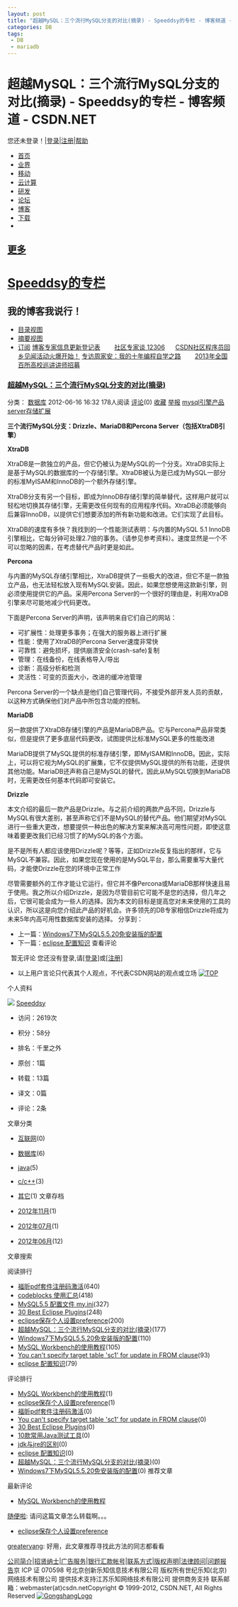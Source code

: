 ```yaml
---
layout: post
title: "超越MySQL：三个流行MySQL分支的对比(摘录) - Speeddsy的专栏 - 博客频道 - "
categories: DB
tags: 
 - DB
 - mariadb
--- 
```


# 超越MySQL：三个流行MySQL分支的对比(摘录) - Speeddsy的专栏 - 博客频道 - CSDN.NET

您还未登录！|[登录](https://passport.csdn.net/account/login)|[注册](https://passport.csdn.net/account/register)|[帮助](https://passport.csdn.net/help/faq)

* [首页](http://www.csdn.net/)
* [业界](http://news.csdn.net/)
* [移动](http://mobile.csdn.net/)
* [云计算](http://cloud.csdn.net/)
* [研发](http://sd.csdn.net/)
* [论坛](http://bbs.csdn.net/)
* [博客](http://blog.csdn.net/)
* [下载](http://download.csdn.net/)
* 
## [更多]()

# [Speeddsy的专栏](http://blog.csdn.net/Speeddsy)

## 我的博客我说行！

* [![]()目录视图](http://blog.csdn.net/Speeddsy?viewmode=contents)
* [![]()摘要视图](http://blog.csdn.net/Speeddsy?viewmode=list)
* [![]()订阅](http://blog.csdn.net/Speeddsy/rss/list)
[博客专家信息更新登记表](http://surveies.csdn.net/survey/comein/532)        [社区专家谈 12306](http://blog.csdn.net/blogdevteam/article/details/8572108)      [CSDN社区程序员回乡见闻活动火爆开始！](http://bbs.csdn.net/topics/390373496)
[专访周家安：我的十年编程自学之路](http://www.csdn.net/article/2013-02-26/2814263)        [2013年全国百所高校巡讲讲师招募](http://blog.csdn.net/csdnstudent/article/details/8077932)

### [超越MySQL：三个流行MySQL分支的对比(摘录)]()

分类： [数据库](http://blog.csdn.net/Speeddsy/article/category/1166947)  2012-06-16 16:32 178人阅读 [评论](http://blog.csdn.net/speeddsy/article/details/7669150#comments)(0) [收藏]( "收藏") [举报](http://blog.csdn.net/speeddsy/article/details/7669150#report "举报")
[mysql](http://blog.csdn.net/tag/details.html?tag=mysql)[引擎](http://blog.csdn.net/tag/details.html?tag=%e5%bc%95%e6%93%8e)[产品](http://blog.csdn.net/tag/details.html?tag=%e4%ba%a7%e5%93%81)[server](http://blog.csdn.net/tag/details.html?tag=server)[存储](http://blog.csdn.net/tag/details.html?tag=%e5%ad%98%e5%82%a8)[扩展](http://blog.csdn.net/tag/details.html?tag=%e6%89%a9%e5%b1%95)

**三个流行MySQL分支：Drizzle、MariaDB和Percona Server（包括XtraDB引擎）**

**XtraDB**

XtraDB是一款独立的产品，但它仍被认为是MySQL的一个分支。XtraDB实际上是基于MySQL的数据库的一个存储引擎。XtraDB被认为是已成为MySQL一部分的标准MyISAM和InnoDB的一个额外存储引擎。

XtraDB分支有另一个目标，即成为InnoDB存储引擎的简单替代，这样用户就可以轻松地切换其存储引擎，无需更改任何现有的应用程序代码。XtraDB必须能够向后兼容InnoDB，以提供它们想要添加的所有新功能和改进。它们实现了此目标。

XtraDB的速度有多快？我找到的一个性能测试表明：与内置的MySQL 5.1 InnoDB 引擎相比，它每分钟可处理2.7倍的事务。（请参见参考资料）。速度显然是一个不可以忽略的因素，在考虑替代产品时更是如此。

**Percona**

与内置的MySQL存储引擎相比，XtraDB提供了一些极大的改进，但它不是一款独立产品，也无法轻松放入现有MySQL安装。因此，如果您想使用这款新引擎，则必须使用提供它的产品。采用Percona Server的一个很好的理由是，利用XtraDB引擎来尽可能地减少代码更改。

下面是Percona Server的声明，该声明来自它们自己的网站：

* 可扩展性：处理更多事务；在强大的服务器上进行扩展
* 性能：使用了XtraDB的Percona Server速度非常快
* 可靠性：避免损坏，提供崩溃安全(crash-safe)复制
* 管理：在线备份，在线表格导入/导出
* 诊断：高级分析和检测
* 灵活性：可变的页面大小，改进的缓冲池管理

Percona Server的一个缺点是他们自己管理代码，不接受外部开发人员的贡献，以这种方式确保他们对产品中所包含功能的控制。

**MariaDB**

另一款提供了XtraDB存储引擎的产品是MariaDB产品。它与Percona产品非常类似，但是提供了更多底层代码更改，试图提供比标准MySQL更多的性能改进

MariaDB提供了MySQL提供的标准存储引擎，即MyISAM和InnoDB。因此，实际上，可以将它视为MySQL的扩展集，它不仅提供MySQL提供的所有功能，还提供其他功能。MariaDB还声称自己是MySQL的替代，因此从MySQL切换到MariaDB时，无需更改任何基本代码即可安装它。

**Drizzle**

本文介绍的最后一款产品是Drizzle。与之前介绍的两款产品不同，Drizzle与MySQL有很大差别，甚至声称它们不是MySQL的替代产品。他们期望对MySQL进行一些重大更改，想要提供一种出色的解决方案来解决高可用性问题，即使这意味着要更改我们已经习惯了的MySQL的各个方面。

是不是所有人都应该使用Drizzle呢？等等，正如Drizzle反复指出的那样，它与MySQL不兼容。因此，如果您现在使用的是MySQL平台，那么需要重写大量代码，才能使Drizzle在您的环境中正常工作

尽管需要额外的工作才能让它运行，但它并不像Percona或MariaDB那样快速且易于使用。我之所以介绍Drizzle，是因为尽管目前它可能不是您的选择，但几年之后，它很可能会成为一些人的选择。因为本文的目标是提高您对未来使用的工具的认识，所以这是向您介绍此产品的好机会。许多领先的DB专家相信Drizzle将成为未来5年内高可用性数据库安装的选择。
分享到： []( "分享到新浪微博")[]( "分享到腾讯微博")

* 上一篇：[Windows7下MySQL5.5.20免安装版的配置](http://blog.csdn.net/speeddsy/article/details/7667621)
* 下一篇：[eclipse 配置知识](http://blog.csdn.net/speeddsy/article/details/7669425)
查看评论[]()

  暂无评论
您还没有登录,请[[登录]]()或[[注册]](http://passport.csdn.net/account/register?from=http%3A%2F%2Fblog.csdn.net%2Fspeeddsy%2Farticle%2Fdetails%2F7669150)

* 以上用户言论只代表其个人观点，不代表CSDN网站的观点或立场[]()[]()
[![TOP]()](http://blog.csdn.net/speeddsy/article/details/7669150# "回到顶部")

个人资料

[![]( "访问我的空间")](http://my.csdn.net/Speeddsy)
[Speeddsy](http://my.csdn.net/Speeddsy)

[]( "[加关注]") []( "[发私信]")

* 访问：2619次
* 积分：58分
* 排名：千里之外

* 原创：1篇
* 转载：13篇
* 译文：0篇
* 评论：2条

文章分类

* [互联网](http://blog.csdn.net/speeddsy/article/category/1277200)(0)
* [数据库](http://blog.csdn.net/speeddsy/article/category/1166947)(6)
* [java](http://blog.csdn.net/speeddsy/article/category/1167373)(5)
* [c/c++](http://blog.csdn.net/speeddsy/article/category/1167164)(3)
* [其它](http://blog.csdn.net/speeddsy/article/category/1187660)(1)
文章存档

* [2012年11月](http://blog.csdn.net/speeddsy/article/month/2012/11)(1)
* [2012年07月](http://blog.csdn.net/speeddsy/article/month/2012/07)(1)
* [2012年06月](http://blog.csdn.net/speeddsy/article/month/2012/06)(12)

文章搜索

[]()
阅读排行

* [福昕pdf套件注册码激活](http://blog.csdn.net/speeddsy/article/details/7751270 "福昕pdf套件注册码激活")(640)
* [codeblocks 使用汇总](http://blog.csdn.net/speeddsy/article/details/7661602 "codeblocks 使用汇总")(418)
* [MySQL5.5 配置文件 my.ini](http://blog.csdn.net/speeddsy/article/details/7667611 "MySQL5.5 配置文件 my.ini")(327)
* [30 Best Eclipse Plugins](http://blog.csdn.net/speeddsy/article/details/7677726 "30 Best Eclipse Plugins")(248)
* [eclipse保存个人设置preference](http://blog.csdn.net/speeddsy/article/details/7662626 "eclipse保存个人设置preference")(200)
* [超越MySQL：三个流行MySQL分支的对比(摘录)]( "超越MySQL：三个流行MySQL分支的对比(摘录)")(177)
* [Windows7下MySQL5.5.20免安装版的配置](http://blog.csdn.net/speeddsy/article/details/7667621 "Windows7下MySQL5.5.20免安装版的配置")(110)
* [MySQL Workbench的使用教程](http://blog.csdn.net/speeddsy/article/details/7660647 "MySQL Workbench的使用教程")(105)
* [You can't specify target table 'sc1' for update in FROM clause](http://blog.csdn.net/speeddsy/article/details/7694735 "You can't specify target table 'sc1' for update in FROM clause")(93)
* [eclipse 配置知识](http://blog.csdn.net/speeddsy/article/details/7669425 "eclipse 配置知识")(79)

评论排行

* [MySQL Workbench的使用教程](http://blog.csdn.net/speeddsy/article/details/7660647 "MySQL Workbench的使用教程")(1)
* [eclipse保存个人设置preference](http://blog.csdn.net/speeddsy/article/details/7662626 "eclipse保存个人设置preference")(1)
* [福昕pdf套件注册码激活](http://blog.csdn.net/speeddsy/article/details/7751270 "福昕pdf套件注册码激活")(0)
* [You can't specify target table 'sc1' for update in FROM clause](http://blog.csdn.net/speeddsy/article/details/7694735 "You can't specify target table 'sc1' for update in FROM clause")(0)
* [30 Best Eclipse Plugins](http://blog.csdn.net/speeddsy/article/details/7677726 "30 Best Eclipse Plugins")(0)
* [10款常用Java测试工具](http://blog.csdn.net/speeddsy/article/details/7677667 "10款常用Java测试工具")(0)
* [jdk与jre的区别](http://blog.csdn.net/speeddsy/article/details/7669609 "jdk与jre的区别")(0)
* [eclipse 配置知识](http://blog.csdn.net/speeddsy/article/details/7669425 "eclipse 配置知识")(0)
* [超越MySQL：三个流行MySQL分支的对比(摘录)]( "超越MySQL：三个流行MySQL分支的对比(摘录)")(0)
* [Windows7下MySQL5.5.20免安装版的配置](http://blog.csdn.net/speeddsy/article/details/7667621 "Windows7下MySQL5.5.20免安装版的配置")(0)
推荐文章

最新评论

* [MySQL Workbench的使用教程](http://blog.csdn.net/Speeddsy/article/details/7660647#comments)

[随便啦](http://blog.csdn.net/lnas01): 请问这篇文章怎么转载啊。。。
* [eclipse保存个人设置preference](http://blog.csdn.net/Speeddsy/article/details/7662626#comments)

[greateryang](http://blog.csdn.net/greateryang): 好用，此文章推荐寻找此方法的同志都看看

[公司简介](http://www.csdn.net/company/about.html)|[招贤纳士](http://www.csdn.net/company/recruit.html)|[广告服务](http://www.csdn.net/company/marketing.html)|[银行汇款帐号](http://www.csdn.net/company/account.html)|[联系方式](http://www.csdn.net/company/contact.html)|[版权声明](http://www.csdn.net/company/statement.html)|[法律顾问](http://www.csdn.net/company/layer.html)|[问题报告](mailto:webmaster@csdn.net)京 ICP 证 070598 号北京创新乐知信息技术有限公司 版权所有世纪乐知(北京)网络技术有限公司 提供技术支持江苏乐知网络技术有限公司 提供商务支持![]() 联系邮箱：webmaster(at)csdn.netCopyright © 1999-2012, CSDN.NET, All Rights Reserved [![GongshangLogo]()](http://www.hd315.gov.cn/beian/view.asp?bianhao=010202001032100010)
![]()
